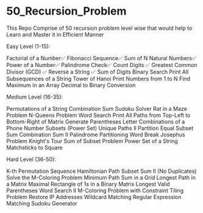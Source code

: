 # 50_Recursion_Problem

This Repo Comprise of 50 recursion problem level wise that would help to Learn and Master it in Efficient Manner

Easy Level (1-15):

Factorial of a Number✅
Fibonacci Sequence✅
Sum of N Natural Numbers✅
Power of a Number✅
Palindrome Check✅
Count Digits ✅
Greatest Common Divisor (GCD) ✅
Reverse a String ✅
Sum of Digits
Binary Search
Print All Subsequences of a String
Tower of Hanoi
Print Numbers from 1 to N
Find Maximum in an Array
Decimal to Binary Conversion

Medium Level (16-35):

Permutations of a String
Combination Sum
Sudoku Solver
Rat in a Maze Problem
N-Queens Problem
Word Search
Print All Paths from Top-Left to Bottom-Right of Matrix
Generate Parentheses
Letter Combinations of a Phone Number
Subsets (Power Set)
Unique Paths II
Partition Equal Subset Sum
Combination Sum II
Palindrome Partitioning
Word Break
Josephus Problem
Knight's Tour
Sum of Subset Problem
Power Set of a String
Matchsticks to Square

Hard Level (36-50):

K-th Permutation Sequence
Hamiltonian Path
Subset Sum II (No Duplicates)
Solve the M-Coloring Problem
Minimum Path Sum in a Grid
Longest Path in a Matrix
Maximal Rectangle of 1s in a Binary Matrix
Longest Valid Parentheses
Word Search II
M-Coloring Problem with Constraint
Tiling Problem
Restore IP Addresses
Wildcard Matching
Regular Expression Matching
Sudoku Generator
